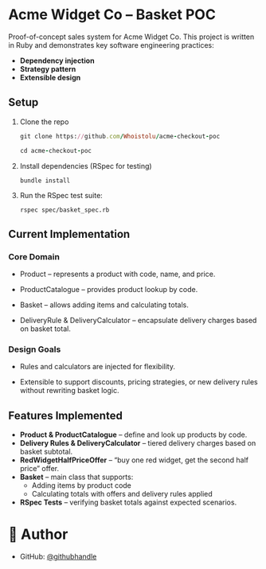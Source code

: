 # Acme Widget Co – Basket POC

Proof-of-concept sales system for Acme Widget Co.
This project is written in Ruby and demonstrates key software engineering practices:

- **Dependency injection**
- **Strategy pattern**
- **Extensible design**


## Setup

1. Clone the repo
   ```ruby
   git clone https://github.com/Whoistolu/acme-checkout-poc
   ```
   ```ruby
   cd acme-checkout-poc
   ```

2. Install dependencies (RSpec for testing)
    ```
    bundle install
    ```

3. Run the RSpec test suite:
     ```
    rspec spec/basket_spec.rb
    ```

## Current Implementation

### Core Domain

- Product – represents a product with code, name, and price.

- ProductCatalogue – provides product lookup by code.

- Basket – allows adding items and calculating totals.

- DeliveryRule & DeliveryCalculator – encapsulate delivery charges based on basket total.

### Design Goals

- Rules and calculators are injected for flexibility.

- Extensible to support discounts, pricing strategies, or new delivery rules without rewriting basket logic.

## Features Implemented

- **Product & ProductCatalogue** – define and look up products by code.
- **Delivery Rules & DeliveryCalculator** – tiered delivery charges based on basket subtotal.
- **RedWidgetHalfPriceOffer** – “buy one red widget, get the second half price” offer.
- **Basket** – main class that supports:
  - Adding items by product code
  - Calculating totals with offers and delivery rules applied
- **RSpec Tests** – verifying basket totals against expected scenarios.

# 👤 **Author**
 - GitHub: [@githubhandle](https://github.com/Whoistolu)


